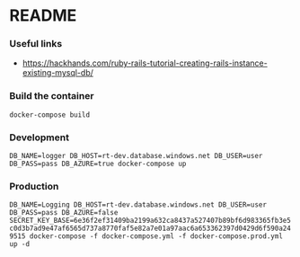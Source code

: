 # README

### Useful links

 * https://hackhands.com/ruby-rails-tutorial-creating-rails-instance-existing-mysql-db/

### Build the container

`docker-compose build`

### Development

`DB_NAME=logger DB_HOST=rt-dev.database.windows.net DB_USER=user DB_PASS=pass DB_AZURE=true docker-compose up`

### Production

`DB_NAME=Logging DB_HOST=rt-dev.database.windows.net DB_USER=user DB_PASS=pass DB_AZURE=false SECRET_KEY_BASE=6e36f2ef31409ba2199a632ca8437a527407b89bf6d983365fb3e5c0d3b7ad9e47af6565d737a8770faf5e82a7e01a97aac6a653362397d0429d6f590a249515 docker-compose -f docker-compose.yml -f docker-compose.prod.yml up -d`
